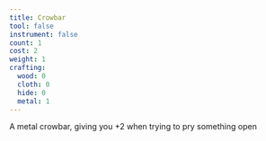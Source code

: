 ```yaml
---
title: Crowbar
tool: false
instrument: false
count: 1
cost: 2
weight: 1
crafting:
  wood: 0
  cloth: 0
  hide: 0
  metal: 1
---
```


A metal crowbar, giving you +2 when trying to pry something open
